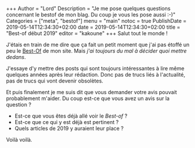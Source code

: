 +++
Author = "Lord"
Description = "Je me pose quelques questions concernant le bestof de mon blag. Du coup je vous les pose aussi :-)"
Categories = ["meta", "bestof"]
menu = "main"
notoc = true
PublishDate = 2019-05-14T12:34:30+02:00
date = 2019-05-14T12:34:30+02:00
title = "Best-of début 2019"
editor = "kakoune"
+++
Salut tout le monde !

J'étais en train de me dire que ça fait un petit moment que j'ai pas étoffé un peu le [Best-Of](https://lord.re/bestof) de mon site.
Mais *j'ai toujours du mal à décider quoi mettre dedans*.

J'essaye d'y mettre des posts qui sont toujours intéressantes à lire même quelques années après leur rédaction.
Donc pas de trucs liés à l'actualité, pas de trucs qui vont devenir obsolètes.

Et puis finalement je me suis dit que vous demander votre avis pouvait probablement m'aider.
Du coup est-ce que vous avez un avis sur la question ?

  - Est-ce que vous êtes déjà allé voir le *Best-of* ?
  - Est-ce que ce qui y est déjà est pertinent ?
  - Quels articles de 2019 y auraient leur place ?

Voilà voilà.
